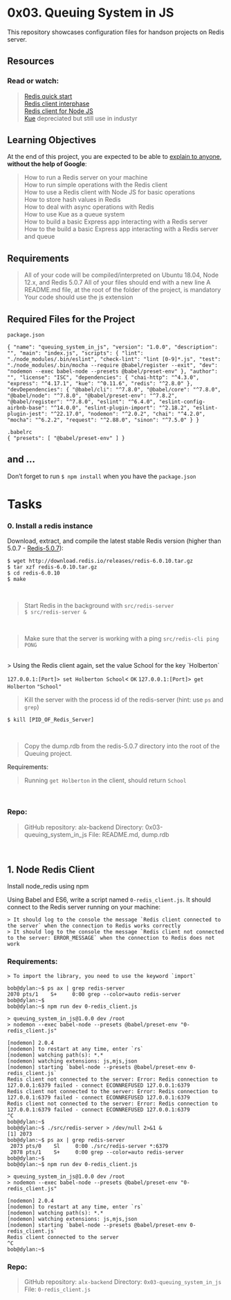 # 0x03. Queuing System in JS

This repository showcases configuration files for handson projects on Redis server. 

## Resources
### Read or watch:
> [Redis quick start](https://intranet.alxswe.com/rltoken/8xeApIhnxgFZkgn54BiIeA)<br>
> [Redis client interphase](https://intranet.alxswe.com/rltoken/1rq3ral-3C5O1t67dbGcWg)<br>
> [Redis client for Node JS](https://intranet.alxswe.com/rltoken/mRftfl67BrNvl-RM5JQfUA)<br>
> [Kue](https://intranet.alxswe.com/rltoken/yTC3Ci2IV2US24xJsBfMgQ) depreciated but still use in industyr<br>


## Learning Objectives

At the end of this project, you are expected to be able to [explain to anyone](https://intranet.alxswe.com/rltoken/7yh7c3Zyy1RyUsdwlfsyDg), <b>without the help of Google</b>: <br>

> How to run a Redis server on your machine<br>
> How to run simple operations with the Redis client<br>
> How to use a Redis client with Node JS for basic operations<br>
> How to store hash values in Redis<br>
> How to deal with async operations with Redis<br>
> How to use Kue as a queue system<br>
> How to build a basic Express app interacting with a Redis server<br>
> How to the build a basic Express app interacting with a Redis server and queue<br>


## Requirements
> All of your code will be compiled/interpreted on Ubuntu 18.04, Node 12.x, and Redis 5.0.7
> All of your files should end with a new line
> A README.md file, at the root of the folder of the project, is mandatory
> Your code should use the js extension

## Required Files for the Project

`package.json`<br>

``
{
    "name": "queuing_system_in_js",
    "version": "1.0.0",
    "description": "",
    "main": "index.js",
    "scripts": {
      "lint": "./node_modules/.bin/eslint",
      "check-lint": "lint [0-9]*.js",
      "test": "./node_modules/.bin/mocha --require @babel/register --exit",
      "dev": "nodemon --exec babel-node --presets @babel/preset-env"
    },
    "author": "",
    "license": "ISC",
    "dependencies": {
      "chai-http": "^4.3.0",
      "express": "^4.17.1",
      "kue": "^0.11.6",
      "redis": "^2.8.0"
    },
    "devDependencies": {
      "@babel/cli": "^7.8.0",
      "@babel/core": "^7.8.0",
      "@babel/node": "^7.8.0",
      "@babel/preset-env": "^7.8.2",
      "@babel/register": "^7.8.0",
      "eslint": "^6.4.0",
      "eslint-config-airbnb-base": "^14.0.0",
      "eslint-plugin-import": "^2.18.2",
      "eslint-plugin-jest": "^22.17.0",
      "nodemon": "^2.0.2",
      "chai": "^4.2.0",
      "mocha": "^6.2.2",
      "request": "^2.88.0",
      "sinon": "^7.5.0"
    }
  }
``
<br>

`.babelrc`<br>
``
{
  "presets": [
    "@babel/preset-env"
  ]
}
``

## and ...
Don’t forget to run `$ npm install` when you have the `package.json`


# Tasks

### 0. Install a redis instance
Download, extract, and compile the latest stable Redis version (higher than 5.0.7 - [Redis-5.0.7](https://redis.io/download/)):

```
$ wget http://download.redis.io/releases/redis-6.0.10.tar.gz
$ tar xzf redis-6.0.10.tar.gz
$ cd redis-6.0.10
$ make
```

<br>

> Start Redis in the background with `src/redis-server`<br>
``$ src/redis-server &``
<br>

> Make sure that the server is working with a ping ``src/redis-cli ping``
``PONG``
<br>
> Using the Redis client again, set the value School for the key `Holberton`<br>

``127.0.0.1:[Port]> set Holberton School``<
``OK``
``127.0.0.1:[Port]> get Holberton``
``"School"``

> Kill the server with the process id of the redis-server (hint: use `ps` and `grep`)<br>

``$ kill [PID_OF_Redis_Server]``

<br>

> Copy the dump.rdb from the redis-5.0.7 directory into the root of the Queuing project.

Requirements:

> Running `get Holberton` in the client, should return `School`

<br>

### Repo:
> GitHub repository: alx-backend
> Directory: 0x03-queuing_system_in_js
> File: README.md, dump.rdb

<br>

## 1. Node Redis Client

Install node_redis using npm

Using Babel and ES6, write a script named `0-redis_client.js`. It should connect to the Redis server running on your machine:

	> It should log to the console the message `Redis client connected to the server` when the connection to Redis works correctly
	> It should log to the console the message `Redis client not connected to the server: ERROR_MESSAGE` when the connection to Redis does not work
### Requirements:

	> To import the library, you need to use the keyword `import`

	bob@dylan:~$ ps ax | grep redis-server
 	2070 pts/1    S+     0:00 grep --color=auto redis-server
	bob@dylan:~$ 
	bob@dylan:~$ npm run dev 0-redis_client.js 

	> queuing_system_in_js@1.0.0 dev /root
	> nodemon --exec babel-node --presets @babel/preset-env "0-redis_client.js"

	[nodemon] 2.0.4
	[nodemon] to restart at any time, enter `rs`
	[nodemon] watching path(s): *.*
	[nodemon] watching extensions: js,mjs,json
	[nodemon] starting `babel-node --presets @babel/preset-env 0-redis_client.js`
	Redis client not connected to the server: Error: Redis connection to 127.0.0.1:6379 failed - connect ECONNREFUSED 127.0.0.1:6379
	Redis client not connected to the server: Error: Redis connection to 127.0.0.1:6379 failed - connect ECONNREFUSED 127.0.0.1:6379
	Redis client not connected to the server: Error: Redis connection to 127.0.0.1:6379 failed - connect ECONNREFUSED 127.0.0.1:6379
	^C
	bob@dylan:~$ 
	bob@dylan:~$ ./src/redis-server > /dev/null 2>&1 &
	[1] 2073
	bob@dylan:~$ ps ax | grep redis-server
	 2073 pts/0    Sl     0:00 ./src/redis-server *:6379
	 2078 pts/1    S+     0:00 grep --color=auto redis-server
	bob@dylan:~$
	bob@dylan:~$ npm run dev 0-redis_client.js 

	> queuing_system_in_js@1.0.0 dev /root
	> nodemon --exec babel-node --presets @babel/preset-env "0-redis_client.js"

	[nodemon] 2.0.4
	[nodemon] to restart at any time, enter `rs`
	[nodemon] watching path(s): *.*
	[nodemon] watching extensions: js,mjs,json
	[nodemon] starting `babel-node --presets @babel/preset-env 0-redis_client.js`
	Redis client connected to the server
	^C
	bob@dylan:~$

### Repo:
> GitHub repository: `alx-backend`
> Directory: `0x03-queuing_system_in_js`
> File: `0-redis_client.js`
